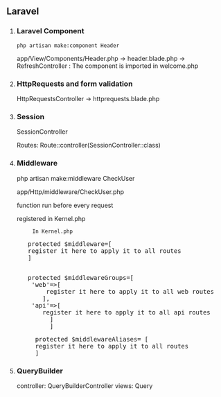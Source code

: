 ## Laravel

1.  ### Laravel Component

    <code>php artisan make:component Header</code>
     <div>
     app/View/Components/Header.php -> header.blade.php -> RefreshController : The component is imported in welcome.php
     </div>

2.  ### HttpRequests and form validation

    <p>HttpRequestsController -> httprequests.blade.php</p>

3.  ### Session

    <p>SessionController</p>
    <p>Routes: Route::controller(SessionController::class)</p>

4.  ### Middleware

    <p> php artisan make:middleware CheckUser</p>
    <p> app/Http/middleware/CheckUser.php</p>
     <p>function run before every request</p>
    <p>registered in Kernel.php</p>

             In Kernel.php

    <div>
    <pre>
       protected $middleware=[
       register it here to apply it to all routes
       ]

    </pre>
    </div>
    <div>
    <pre>
       protected $middlewareGroups=[
        'web'=>[
            register it here to apply it to all web routes
           ],
        'api'=>[
           register it here to apply it to all api routes
             ]
             ]
    </pre>
    </div>
    <div>
    <pre>
         protected $middlewareAliases= [
         register it here to apply it to all routes
         ]
    </pre>
    </div>

5.  ###  QueryBuilder

      controller: QueryBuilderController
      views: Query

